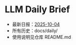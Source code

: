 # LLM Daily Brief

- 最新日报：[2025-10-04](./daily/2025-10-04.md)
- 所有历史：docs/daily/
- 使用说明见仓库 README.md
